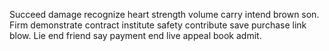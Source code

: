 Succeed damage recognize heart strength volume carry intend brown son. Firm demonstrate contract institute safety contribute save purchase link blow. Lie end friend say payment end live appeal book admit.

